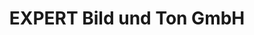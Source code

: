 ---
title: "EXPERT Bild und Ton GmbH"
url: /neuruppin/expert-bild-und-ton-gmbh/
shop: Elektronik
---